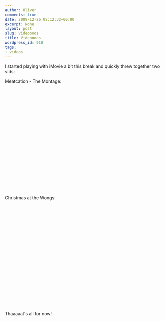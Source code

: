 ```yaml
---
author: Oliver
comments: true
date: 2009-12-26 08:12:32+00:00
excerpt: None
layout: post
slug: videoooos
title: Videoooos
wordpress_id: 910
tags:
- videos
---
```


I started playing with iMovie a bit this break and quickly threw together two vids:

Meatcation - The Montage:
<object width="560" height="340"><param name="movie" value="https://www.youtube.com/v/U9-tsLJFBbQ&hl=en_US&fs=1&"></param><param name="allowFullScreen" value="true"></param><param name="allowscriptaccess" value="always"></param><embed src="https://www.youtube.com/v/U9-tsLJFBbQ&hl=en_US&fs=1&" type="application/x-shockwave-flash" allowscriptaccess="always" allowfullscreen="true" width="560" height="340"></embed></object>

Christmas at the Wongs:
<object width="560" height="340"><param name="movie" value="https://www.youtube.com/v/bzw37EJSsFc&hl=en_US&fs=1&hd=1"></param><param name="allowFullScreen" value="true"></param><param name="allowscriptaccess" value="always"></param><embed src="https://www.youtube.com/v/bzw37EJSsFc&hl=en_US&fs=1&hd=1" type="application/x-shockwave-flash" allowscriptaccess="always" allowfullscreen="true" width="560" height="340"></embed></object>

Thaaaaat's all for now!